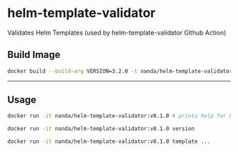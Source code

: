 # helm-template-validator
Validates Helm Templates (used by helm-template-validator Github Action)

## Build Image
```sh
docker build --build-arg VERSION=3.2.0 -t nanda/helm-template-validator:v0.1.0 .
```

---
## Usage
```sh
docker run -it nanda/helm-template-validator:v0.1.0 # prints help for Helm

docker run -it nanda/helm-template-validator:v0.1.0 version

docker run -it nanda/helm-template-validator:v0.1.0 template ...
```

